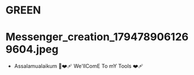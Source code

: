 # GREEN
# Messenger_creation_1794789061269604.jpeg
- Assalamualaikum 💫❤️‍🩹 We'llComE To mY Tools ❤️‍🩹
